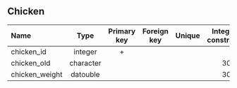 ## Chicken

|Name|Type|Primary key|Foreign key|Unique|Integrity constraints|Null/not null|
|:----|:----:|:-----------:|:-----------:|:------:|:----------------------:|:------:|
|chicken_id|integer|+| | | ||
|chicken_old|character| | | | 30| not null|
|chicken_weight|datouble| | | |30 | not null|